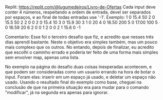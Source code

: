 Replit: https://replit.com/@lugumedeiros/Livro-de-Ofertas
Cada input deve conter 4 números, respeitando a ordem de entrada,
devel ser separados por espaços, e ao final de todas entradas use '-1'.
Exemplo: 1 0 15.4 50 2 0 15.5 50 2 2 0 0 2 0 15.4 10 3 0 15.9 30 3 1 0 20 4 0 16.50 200 5 0 17.00 100 5 0 16.59 20 6 2 0 0 1 2 0 0 2 1 15.6 0 -1

Comentario:
Esse foi o terceiro desafio que fiz, e acredito que nesses três dias aprendi bastante. 
Neste o objetivo era simples também, mas um pouco mais complexo que os outros. No entando,
depois de finalizar, eu acredito que escolhi o caminho errado e poderia ter feito de uma
forma mais simples sem envolver map, apenas uma lista.

No exemplo na página do desafio duas coisas inexperadas acontecem, e que podem ser consideradas
como um usuario errando na hora de botar o input. Foram elas: inserir em um espaço já usado, e
deletar um espaço não usado. Usando o resultado final do exemplo como base, cheguei na conclusão
de que na primeira situação era para mudar para o comando "modificar", já na segunda era apenas
para ignorar.
